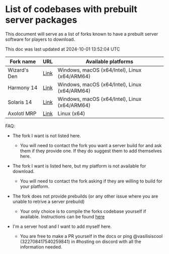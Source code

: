 # List of codebases with prebuilt server packages

This document will serve as a list of forks known to have a prebuilt server software for players to download.

This doc was last updated at 2024-10-01 13:52:04 UTC

| Fork name | URL | Available platforms |
|---|---|---|
| Wizard's Den | [Link](https://wizards.cdn.spacestation14.com/fork/wizards) | Windows, macOS (x64/Intel), Linux (x64/ARM64) |
| Harmony 14 | [Link](http://cdn.harmony14.com/fork/harmony/) | Windows, macOS (x64/Intel), Linux (x64/ARM64) |
| Solaris 14 | [Link](https://ss14-cdn.mw-gc.com/fork/MWGSolaris14) | Windows, macOS (x64/Intel), Linux (x64/ARM64) |
| Axolotl MRP | [Link](https://axolotl.yuniiworks.de/cdn/fork/axolotl/) | Linux (x64) |

FAQ:

- The fork I want is not listed here.
	- You will need to contact the fork you want a server build for and ask them if they provide one. If they do suggest them to add themselves here.
	
- The fork I want is listed here, but my platform is not available for download.
	- You will need to contact the fork asking if they are willing to build for your platform.
	
- The fork does not provide prebuilds (or any other issue where you are unable to retrive a server prebuild)
	- Your only choice is to compile the forks codebase yourself if available. Instructions can be found [here](../general-development/setup/server-hosting-tutorial.md#level-2-server-with-custom-code)

- I'm a server host and I want to add myself here.
	- You are free to make a PR yourself in the docs or ping @vasilisiscool (322708417540259841) in #hosting on discord with all the information needed.

<!-- 
Rules for listing:
1. Must have a decent playerbase on the hub and been on for at least a week.
2. Must be a simple link to the download source, no discord invites or anything like that.
3. Must have at least one server platform.
4. No protected forks (Require a password for access to server builds)
5. 18+/ERP forks must be expliticly stated in the fork name.
6. Dehubbed servers or any servers breaking these rules will be removed.

Template
| SERVER NAME | [Link](SERVER_LINK) | Windows, macOS (x64/Intel), Linux (x64/ARM64) | 
-->
